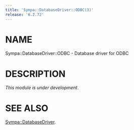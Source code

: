 ```yaml
---
title: 'Sympa::DatabaseDriver::ODBC(3)'
release: '6.2.72'
---
```


# NAME

Sympa::DatabaseDriver::ODBC - Database driver for ODBC

# DESCRIPTION

_This module is under development_.

# SEE ALSO

[Sympa::DatabaseDriver](./Sympa-DatabaseDriver.3.md).
